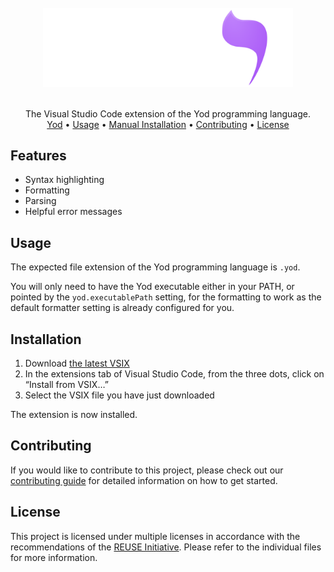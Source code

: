 <!--
SPDX-FileCopyrightText: 2025 Milesime <213074881+milesime@users.noreply.github.com>

SPDX-License-Identifier: CC-BY-SA-4.0
-->

<div align="center">
  <br />
  <picture>
    <source media="(prefers-color-scheme: light)" srcset="https://raw.githubusercontent.com/yodlang/.github/main/media/brand-dark.png">
    <img src="https://raw.githubusercontent.com/yodlang/.github/main/media/brand-light.png" alt="Yod" width="400">
  </picture>
  <p align="center">
    <br />
    The Visual Studio Code extension of the Yod programming language.
    <br />
    <a href="https://github.com/yodlang/yod">Yod</a> •
    <a href="#usage">Usage</a> •
    <a href="#manual-installation">Manual Installation</a> •
    <a href="#contributing">Contributing</a> •
    <a href="#license">License</a>
  </p>
</div>

## Features

- Syntax highlighting
- Formatting
- Parsing
- Helpful error messages

## Usage

The expected file extension of the Yod programming language is `.yod`.

You will only need to have the Yod executable either in your PATH, or pointed by the `yod.executablePath` setting, for the formatting to work as the default formatter setting is already configured for you.

## Installation

1. Download [the latest VSIX](https://github.com/yodlang/vscode-yod/releases/latest)
2. In the extensions tab of Visual Studio Code, from the three dots, click on “Install from VSIX…”
3. Select the VSIX file you have just downloaded

The extension is now installed.

## Contributing

If you would like to contribute to this project, please check out our [contributing guide](https://github.com/yodlang/vscode-yod/blob/main/docs/CONTRIBUTING.md) for detailed information on how to get started.

## License

This project is licensed under multiple licenses in accordance with the recommendations of the [REUSE Initiative](https://reuse.software/). Please refer to the individual files for more information.
